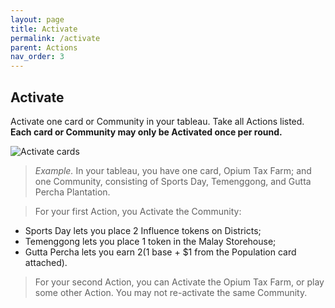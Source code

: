 ```yaml
---
layout: page
title: Activate
permalink: /activate
parent: Actions
nav_order: 3
---
```

## Activate

Activate one card or Community in your tableau. Take all Actions listed. **Each card or Community may only be Activated once per round.**

![Activate cards](https://www.dropbox.com/s/qoehaw5u6qix4y7/activate.png?dl=1)

> *Example.* In your tableau, you have one card, Opium Tax Farm; and one Community, consisting of Sports Day, Temenggong, and Gutta Percha Plantation.

> For your first Action, you Activate the Community:
- Sports Day lets you place 2 Influence tokens on Districts;
- Temenggong lets you place 1 token in the Malay Storehouse;
- Gutta Percha lets you earn $2 ($1 base + $1 from the Population card attached).

> For your second Action, you can Activate the Opium Tax Farm, or play some other Action. You may not re-activate the same Community.